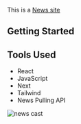 This is a [News site](https://vercel.com/yagi91/news-cast2)

## Getting Started
## Tools Used

- React
- JavaScript
- Next
- Tailwind
- News Pulling API

![news cast](https://user-images.githubusercontent.com/84844806/220809133-9111dbb7-937f-4921-94f3-0858bae3620c.PNG)
